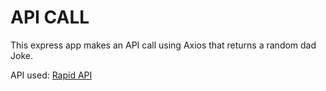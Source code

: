 # API CALL

This express app makes an API call using Axios that returns a random dad Joke.

API used: [Rapid API](https://rapidapi.com/KegenGuyll/api/dad-jokes)
